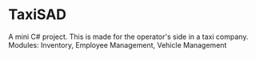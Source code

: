 # TaxiSAD
A mini C# project. This is made for the operator's side in a taxi company.
Modules:
  Inventory,
  Employee Management,
  Vehicle Management
  
